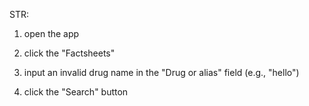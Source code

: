 STR:

1. open the app

2. click the "Factsheets"

3. input an invalid drug name in the "Drug or alias" field (e.g., "hello")

4. click the "Search" button
